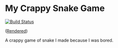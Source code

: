 # My Crappy Snake Game

[![Build Status](https://travis-ci.com/Michael-F-Bryan/crappy-snake.svg?branch=master)](https://travis-ci.com/Michael-F-Bryan/crappy-snake)

([Rendered])

A crappy game of snake I made because I was bored.

[Rendered]: https://michael-f-bryan.github.io/crappy-snake/